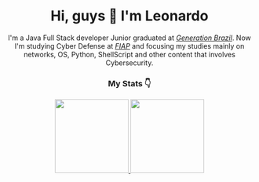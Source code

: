 <div>
  <h1 align="center">Hi, guys 🖖 I'm Leonardo</h1>
  <p align="center">I'm a Java Full Stack developer Junior graduated at <a href="https://brazil.generation.org/"><i>Generation Brazil</i></a>. Now I'm studying Cyber Defense at <a href="https://www.fiap.com.br/"><i>FIAP</i></a> and focusing my studies mainly on networks, OS, Python, ShellScript and other content that involves Cybersecurity.</p>
</div>

<div align="center">
  <h3 align="center">My Stats 👇</h2>
  <a href="https://github.com/1r4mos">
    <img height="150em" src="https://github-readme-stats.vercel.app/api?username=1r4mos&hide=issues&include_all_commits=1&title_color=CB0E1D&layout=compact&border_color=BD3C46&text_color=BD3C46&icon_color=CB0E1D&show_icons=true&bg_color=DEG,000000,000000,5A0202"/>
    <img height="150em" src="https://github-readme-stats.vercel.app/api/top-langs/?username=1r4mos&hide=css&layout=compact&bg_color=DEG,000000,000000,5A0202&text_color=BD3C46&title_color=CB0E1D&border_color=BD3C46"/>
  </a>
</div>

<!---
1r4mos/1r4mos is a ✨ special ✨ repository because its `README.md` (this file) appears on your GitHub profile.
You can click the Preview link to take a look at your changes.
--->
